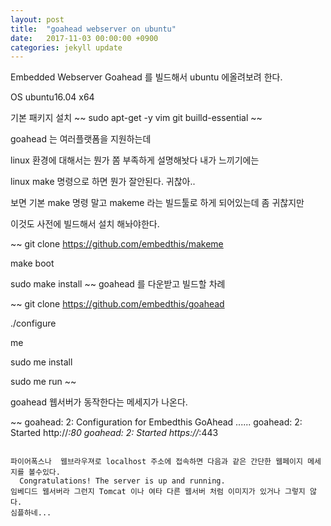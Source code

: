 ```yaml
---
layout: post
title:  "goahead webserver on ubuntu"
date:   2017-11-03 00:00:00 +0900
categories: jekyll update
---
```


Embedded Webserver Goahead 를 빌드해서 ubuntu 에올려보려 한다.

OS ubuntu16.04 x64

기본 패키지 설치 
~~
sudo apt-get -y vim git builld-essential
~~

goahead 는 여러플랫폼을 지원하는데 

linux 환경에 대해서는 뭔가 쫌 부족하게 설명해놧다 내가 느끼기에는 

linux make 명령으로 하면 뭔가 잘안된다.  귀찮아..

보면 기본 make 명령 말고 makeme 라는  빌드툴로 하게 되어있는데 좀 귀찮지만

이것도 사전에 빌드해서 설치 해놔야한다.

~~
git clone https://github.com/embedthis/makeme

make boot

sudo make install
~~
goahead 를 다운받고 빌드할 차례 

~~
git clone https://github.com/embedthis/goahead

./configure

me

sudo me install

sudo me run
~~

goahead 웹서버가 동작한다는 메세지가 나온다.

~~
goahead: 2: Configuration for Embedthis GoAhead
......
goahead: 2: Started http://*:80
goahead: 2: Started https://*:443
~~~

파이어폭스나  웹브라우져로 localhost 주소에 접속하면 다음과 같은 간단한 웹페이지 메세지를 볼수있다.
  Congratulations! The server is up and running.
임베디드 웹서버라 그런지 Tomcat 이나 여타 다른 웹서버 처럼 이미지가 있거나 그렇지 않다.
심플하네...







